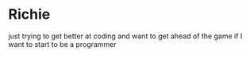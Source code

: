 # Richie
just trying to get better at coding and want to get ahead of the game if I want to start to be a programmer
